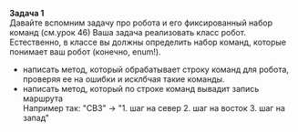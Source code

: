 **Задача 1**  
Давайте вспомним задачу про робота и его фиксированный набор команд (см.урок 46) Ваша задача реализовать класс робот. 
Естественно, в классе вы должны определить набор команд, которые понимает ваш робот (конечно, enum!).
- написать метод, который обрабатывает строку команд для робота, проверяя ее на ошибки и исклбчая такие команды.                                                                                                                                                                  
- написать метод, который по строке команд вывадит запись маршрута   
Например так:   "СВЗ" -> "1. шаг на север 2. шаг на восток 3. шаг на запад"                                                                                                                                                                  


  
